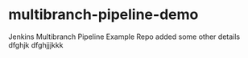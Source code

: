 # multibranch-pipeline-demo
Jenkins Multibranch Pipeline Example Repo
added some other details
dfghjk
dfghjjjkkk
